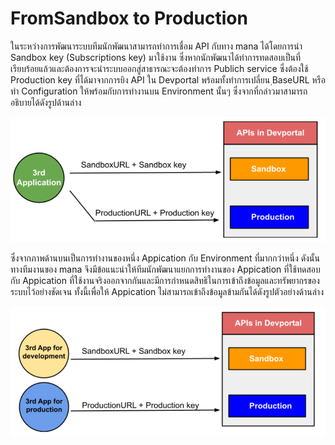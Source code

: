 # FromSandbox to Production
ในระหว่างการพัฒนาระบบทีมนักพัฒนาสามารถทำการเชื่อม API กับทาง mana ได้โดยการนำ Sandbox key (Subscriptions key) มาใช้งาน ซึ่งหากนักพัฒนาได้ทำการทดสอบเป็นที่เรียบร้อยแล้วและต้องการจะนำระบบออกสู่สาธารณะจะต้องทำการ Publich service ซึ่งต้องใช้ Production key ที่ได้มาจากการยิง API ใน Devportal พร้อมทั้งทำการเปลี่ยน ฺBaseURL หรือทำ Configuration ให้พร้อมกับการทำงานบน Environment นั้นๆ ซึ่งจากที่กล่าวมาสามารถอธิบายได้ดังรูปด้านล่าง

![a](../img/Quickstarts/settingKey/settingKey.PNG)

ซึ่งจากภาพด้านบนเป็นการทำงานของหนึ่ง Appication กับ Environment ที่มากกว่าหนึ่ง ดังนั้นทางทีมงานของ mana จึงมีข้อแนะนำให้ทีมนักพัฒนาแยกการทำงานของ Appication ที่ใช้ทดสอบ กับ Appication ที่ใช้งานจริงออกจากกันและมีการกำหนดสิทธิในการเข้าถึงข้อมูลและทรัพยากรของระบบไว้อย่างชัดเจน ทั้งนี้เพื่อให้ Appication ไม่สามารถเข้าถึงข้อมูลข้ามกันได้ดังรูปตัวอย่างด้านล่าง 

![a](../img/Quickstarts/settingKey/settingKey2.PNG)


<!-- คือการใช้ Sandbox ในการแยกการทำงานของแต่ละแอปพลิเคชันบนมือถือแบบ 1 แอปพลิเคชัน ต่อ 1 Sandbox และมีการกำหนดสิทธิในการเข้าถึงข้อมูลและทรัพยากรของระบบไว้อย่างชัดเจน ทำให้แอปพลิเคชันไม่สามารถเข้าถึงข้อมูลข้ามกันได้ แต่ในกรณีที่แอปพลิเคชันจำเป็นต้องแชร์ข้อมูล เข้าถึงข้อมูลของแอปพลิเคชันอื่น หรือข้อมูลของระบบ ก็ยังคงสามารถทำได้ผ่าน API ของระบบที่แต่ละเจ้าได้ทำรองรับไว้ให้ เพื่อร้องขอสิทธิเพิ่มเติมในการเข้าถึงข้อมูลที่จำเป็นอีกที
ที่ได้อธิบายไปข้างต้นนั้นคือทฤษฎีล้วน ๆ แต่เมื่อนำมาใช้จริงในทางปฏิบัติ บนระบบปฏิบัติการที่มีโครงสร้างต่างกัน แน่นอนว่านิยามของ Application Sandboxing ของแต่ละเจ้าก็จะต่างกันออกไป แต่ว่าก็ยังคงคุณสมบัติตามที่กล่าวไปข้างต้นได้เหมือนเดิม ต่อไปจะขอพูดถึง Application Sandboxing บนแต่ละระบบปฏิบัติการว่าแท้จริงแล้วเป็นอย่างไร
https://medium.com/incognitolab/introduction-to-application-sandboxing-on-mobile-platform-598d9c7aa8cf -->


<!-- ## การตั้งค่าการใช้งานใน Mana Production
เมื่อนักพัฒนาต้องการจะแก้ไขหรือเปลี่ยนแปลง Application Server หรือทำ Configuration ของทีมนักพัฒนาให้สามารถใช้งานกับ Mana production ต้องนำ Production-Key ที่ได้มาจาก DevPortal ไปแก้ไขในระบบของนักพัฒนา ซึ่งรวมถึงการเปลี่ยน ฺBaseURL จาก Sandbox เป็น Production  -->
